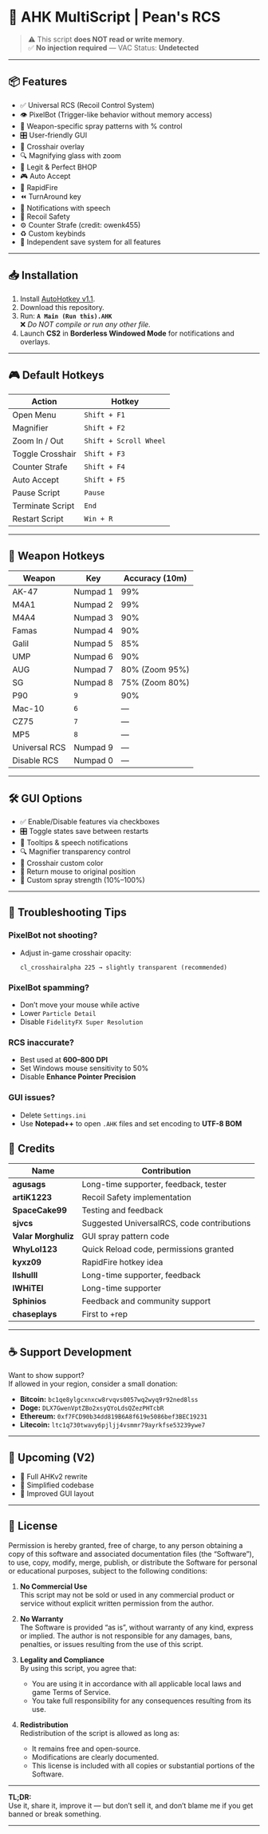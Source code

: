 # 🎯 AHK MultiScript | Pean's RCS

> ⚠️ This script **does NOT read or write memory**.  
> ✅ **No injection required** — VAC Status: **Undetected**

---

## 📦 Features

- ✅ Universal RCS (Recoil Control System)
- 👁️ PixelBot (Trigger-like behavior without memory access)
- 🔫 Weapon-specific spray patterns with % control
- 🎛️ User-friendly GUI
- 🎯 Crosshair overlay
- 🔍 Magnifying glass with zoom
- 🐰 Legit & Perfect BHOP
- 🎮 Auto Accept
- 🔁 RapidFire
- ⏪ TurnAround key
- 🎤 Notifications with speech
- 🔐 Recoil Safety
- ⚙️ Counter Strafe (credit: owenk455)
- ♻️ Custom keybinds
- 💾 Independent save system for all features

---

## 📥 Installation

1. Install [AutoHotkey v1.1](https://www.autohotkey.com/download/1.1/).
2. Download this repository.
3. Run: **`A Main (Run this).AHK`**  
   ❌ _Do NOT compile or run any other file._
4. Launch **CS2** in **Borderless Windowed Mode** for notifications and overlays.

---

## 🎮 Default Hotkeys

| Action             | Hotkey                      |
|--------------------|-----------------------------|
| Open Menu          | `Shift + F1`                |
| Magnifier          | `Shift + F2`                |
| Zoom In / Out      | `Shift + Scroll Wheel`      |
| Toggle Crosshair   | `Shift + F3`                |
| Counter Strafe     | `Shift + F4`                |
| Auto Accept        | `Shift + F5`                |
| Pause Script       | `Pause`                     |
| Terminate Script   | `End`                       |
| Restart Script     | `Win + R`                   |

---

## 🔫 Weapon Hotkeys

| Weapon   | Key         | Accuracy (10m) |
|----------|-------------|----------------|
| AK-47    | Numpad 1    | 99%            |
| M4A1     | Numpad 2    | 99%            |
| M4A4     | Numpad 3    | 90%            |
| Famas    | Numpad 4    | 90%            |
| Galil    | Numpad 5    | 85%            |
| UMP      | Numpad 6    | 90%            |
| AUG      | Numpad 7    | 80% (Zoom 95%) |
| SG       | Numpad 8    | 75% (Zoom 80%) |
| P90      | `9`         | 90%            |
| Mac-10   | `6`         | —              |
| CZ75     | `7`         | —              |
| MP5      | `8`         | —              |
| Universal RCS | Numpad 9 | —           |
| Disable RCS | Numpad 0 | —              |

---

## 🛠 GUI Options

- ✅ Enable/Disable features via checkboxes
- 🎛 Toggle states save between restarts
- 💬 Tooltips & speech notifications
- 🔍 Magnifier transparency control
- 🎯 Crosshair custom color
- 🔄 Return mouse to original position
- 🔧 Custom spray strength (10%–100%)

---

## 🧩 Troubleshooting Tips

### PixelBot not shooting?
- Adjust in-game crosshair opacity:
  ```plaintext
  cl_crosshairalpha 225 → slightly transparent (recommended)
  ```

### PixelBot spamming?
- Don’t move your mouse while active
- Lower `Particle Detail`
- Disable `FidelityFX Super Resolution`

### RCS inaccurate?
- Best used at **600–800 DPI**
- Set Windows mouse sensitivity to 50%
- Disable **Enhance Pointer Precision**

### GUI issues?
- Delete `Settings.ini`
- Use **Notepad++** to open `.AHK` files and set encoding to **UTF-8 BOM**




## 💬 Credits

| Name           | Contribution                                           |
|----------------|--------------------------------------------------------|
| **agusags**    | Long-time supporter, feedback, tester                  |
| **artiK1223**  | Recoil Safety implementation                           |
| **SpaceCake99**| Testing and feedback                                   |
| **sjvcs**      | Suggested UniversalRCS, code contributions             |
| **Valar Morghuliz** | GUI spray pattern code                           |
| **WhyLol123**  | Quick Reload code, permissions granted                 |
| **kyxz09**     | RapidFire hotkey idea                                  |
| **llshulll**   | Long-time supporter, feedback                          |
| **lWHiTEl**    | Long-time supporter                                    |
| **Sphinios**   | Feedback and community support                         |
| **chaseplays** | First to +rep                                          |

---

## ☕ Support Development

Want to show support?  
If allowed in your region, consider a small donation:

- **Bitcoin:** `bc1qe8ylgcxnxcw8rvqvs0057wq2wyq9r92ned8lss`  
- **Doge:** `DLX7GwenVptZBo2xsyQYoLdsQZezPHTcbR`  
- **Ethereum:** `0xf7FCD90b34dd819B6A8f619e5086bef3BEC19231`  
- **Litecoin:** `ltc1q730twavy6pjljj4vsmmr79ayrkfse53239ywe7`


---

## 📌 Upcoming (V2)

- 🔁 Full AHKv2 rewrite
- 🧼 Simplified codebase
- 🎨 Improved GUI layout

---

## 📄 License

Permission is hereby granted, free of charge, to any person obtaining a copy of this software and associated documentation files (the “Software”),
to use, copy, modify, merge, publish, or distribute the Software for personal or educational purposes, subject to the following conditions:

1. **No Commercial Use**  
   This script may not be sold or used in any commercial product or service without explicit written permission from the author.

2. **No Warranty**  
   The Software is provided “as is”, without warranty of any kind, express or implied. The author is not responsible for any damages, bans, penalties, or issues resulting from the use of this script.

3. **Legality and Compliance**  
   By using this script, you agree that:
   - You are using it in accordance with all applicable local laws and game Terms of Service.
   - You take full responsibility for any consequences resulting from its use.

4. **Redistribution**  
   Redistribution of the script is allowed as long as:
   - It remains free and open-source.
   - Modifications are clearly documented.
   - This license is included with all copies or substantial portions of the Software.

---

**TL;DR:**  
Use it, share it, improve it — but don’t sell it, and don’t blame me if you get banned or break something.

---
